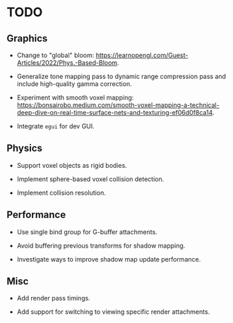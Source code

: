 # TODO

## Graphics

- Change to "global" bloom: https://learnopengl.com/Guest-Articles/2022/Phys.-Based-Bloom.

- Generalize tone mapping pass to dynamic range compression pass and include high-quality gamma correction.

- Experiment with smooth voxel mapping: https://bonsairobo.medium.com/smooth-voxel-mapping-a-technical-deep-dive-on-real-time-surface-nets-and-texturing-ef06d0f8ca14.

- Integrate `egui` for dev GUI.

## Physics

- Support voxel objects as rigid bodies.

- Implement sphere-based voxel collision detection.

- Implement collision resolution.

## Performance

- Use single bind group for G-buffer attachments.

- Avoid buffering previous transforms for shadow mapping.

- Investigate ways to improve shadow map update performance.

## Misc

- Add render pass timings.

- Add support for switching to viewing specific render attachments.
